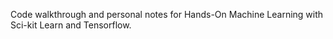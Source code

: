 Code walkthrough and personal notes for Hands-On Machine Learning with Sci-kit Learn and Tensorflow. 